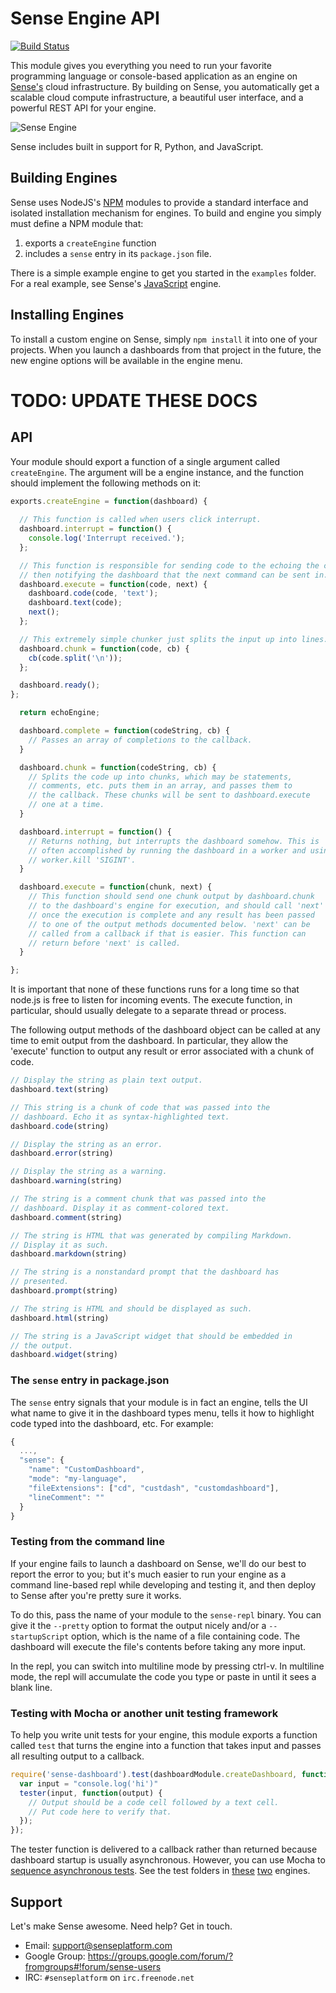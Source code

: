 # Sense Engine API

[![Build Status](https://travis-ci.org/SensePlatform/sense-engine.png)](https://travis-ci.org/SensePlatform/sense-engine)

This module gives you everything you need to run your favorite programming language or console-based 
application as an engine on [Sense's](https://senseplatform.com) cloud infrastructure.  By building
on Sense, you automatically get a scalable cloud compute infrastructure, a beautiful user interface, 
and a powerful REST API for your engine.

![Sense Engine](http://i.imgur.com/5AMnsSS.png)

Sense includes built in support for R, Python, and JavaScript.

## Building Engines

Sense uses NodeJS's [NPM](https://npmjs.org/) modules to provide a standard interface and isolated installation
mechanism for engines.  To build and engine you simply must define a NPM module that:

1. exports a `createEngine` function
2. includes a `sense` entry in its `package.json` file.

There is a simple example engine to get you started in the `examples` folder. For a real example,
see Sense's [JavaScript](http://github.com/SensePlatform/JavaScriptEngine) engine.

## Installing Engines

To install a custom engine on Sense, simply `npm install` it into one of your projects.
When you launch a dashboards from that project in the future, the new engine options will 
be available in the engine menu.

# TODO: UPDATE THESE DOCS

## API

Your module should export a function of a single argument called `createEngine`. The argument will be
a engine instance, and the function should implement the following methods on it:

```javascript
exports.createEngine = function(dashboard) {
 
  // This function is called when users click interrupt.
  dashboard.interrupt = function() {
    console.log('Interrupt received.');
  };

  // This function is responsible for sending code to the echoing the code,
  // then notifying the dashboard that the next command can be sent in.
  dashboard.execute = function(code, next) {
    dashboard.code(code, 'text');
    dashboard.text(code);
    next();
  };

  // This extremely simple chunker just splits the input up into lines.
  dashboard.chunk = function(code, cb) {
    cb(code.split('\n'));
  };

  dashboard.ready();
};

  return echoEngine;

  dashboard.complete = function(codeString, cb) {
    // Passes an array of completions to the callback.
  }

  dashboard.chunk = function(codeString, cb) {
    // Splits the code up into chunks, which may be statements, 
    // comments, etc. puts them in an array, and passes them to 
    // the callback. These chunks will be sent to dashboard.execute 
    // one at a time.
  }

  dashboard.interrupt = function() {
    // Returns nothing, but interrupts the dashboard somehow. This is 
    // often accomplished by running the dashboard in a worker and using 
    // worker.kill 'SIGINT'.
  }

  dashboard.execute = function(chunk, next) {
    // This function should send one chunk output by dashboard.chunk
    // to the dashboard's engine for execution, and should call 'next' 
    // once the execution is complete and any result has been passed 
    // to one of the output methods documented below. 'next' can be 
    // called from a callback if that is easier. This function can
    // return before 'next' is called.
  }

};
```

It is important that none of these functions runs for a long time so that node.js is free to listen for incoming events. The execute function, in particular, should usually delegate to a separate thread or process.

The following output methods of the dashboard object can be called at any time to emit output from the dashboard. In particular, they allow the 'execute' function to output any result or error associated with a chunk of code.

```JavaScript
// Display the string as plain text output.
dashboard.text(string)

// This string is a chunk of code that was passed into the 
// dashboard. Echo it as syntax-highlighted text.
dashboard.code(string)

// Display the string as an error.
dashboard.error(string)

// Display the string as a warning.
dashboard.warning(string)

// The string is a comment chunk that was passed into the 
// dashboard. Display it as comment-colored text.
dashboard.comment(string)

// The string is HTML that was generated by compiling Markdown.
// Display it as such.
dashboard.markdown(string)

// The string is a nonstandard prompt that the dashboard has 
// presented.
dashboard.prompt(string)

// The string is HTML and should be displayed as such.
dashboard.html(string)

// The string is a JavaScript widget that should be embedded in
// the output.
dashboard.widget(string)
```

### The `sense` entry in package.json

The `sense` entry signals that your module is in fact an engine, tells the UI what name to give it in the dashboard types menu, tells it how to highlight code typed into the dashboard, etc. For example:

```JavaScript
{
  ...,
  "sense": {
    "name": "CustomDashboard",
    "mode": "my-language",
    "fileExtensions": ["cd", "custdash", "customdashboard"],
    "lineComment": ""
  }
}
```

### Testing from the command line

If your engine fails to launch a dashboard on Sense, we'll do our best to report the error to you; but it's much easier to run your engine as a command line-based repl while developing and testing it, and then deploy to Sense after you're pretty sure it works.

To do this, pass the name of your module to the `sense-repl` binary. You can give it the `--pretty` option to format the output nicely and/or a `--startupScript` option, which is the name of a file containing code. The dashboard will execute the file's contents before taking any more input. 

In the repl, you can switch into multiline mode by pressing ctrl-v. In multiline mode, the repl will accumulate the code you type or paste in until it sees a blank line.

### Testing with Mocha or another unit testing framework

To help you write unit tests for your engine, this module exports a function called `test` that turns the engine into a function that takes input and passes all resulting output to a callback. 

```JavaScript
require('sense-dashboard').test(dashboardModule.createDashboard, function(tester) {
  var input = "console.log('hi')"
  tester(input, function(output) {
    // Output should be a code cell followed by a text cell. 
    // Put code here to verify that.
  });
});
```

The tester function is delivered to a callback rather than returned because dashboard startup is usually asynchronous. However, you can use Mocha to [sequence asynchronous tests](http://visionmedia.github.io/mocha/#asynchronous-code). See the test folders in [these](http://github.com/SensePlatform/CoffeeScriptEngine) [two](http://github.com/SensePlatform/JavaScriptEngine) engines.

## Support

Let's make Sense awesome.  Need help?  Get in touch.

* Email: support@senseplatform.com
* Google Group: https://groups.google.com/forum/?fromgroups#!forum/sense-users
* IRC: `#senseplatform` on `irc.freenode.net`
